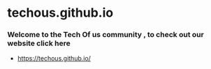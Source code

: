 # techous.github.io

### Welcome to the  Tech Of us community , to check out our website click here
*  https://techous.github.io/
